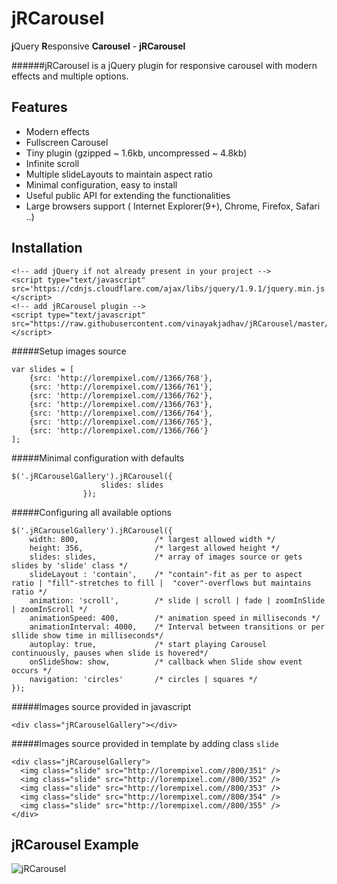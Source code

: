 # jRCarousel
**j**Query **R**esponsive **Carousel** - __jRCarousel__

######jRCarousel is a jQuery plugin for responsive carousel with modern effects and multiple options.

## Features
- Modern effects
- Fullscreen Carousel
- Tiny plugin (gzipped ~ 1.6kb, uncompressed ~ 4.8kb)
- Infinite scroll
- Multiple slideLayouts to maintain aspect ratio
- Minimal configuration, easy to install
- Useful public API for extending the functionalities
- Large browsers support ( Internet Explorer(9+), Chrome, Firefox, Safari ..)
 

## Installation

```
<!-- add jQuery if not already present in your project -->
<script type="text/javascript" 
src='https://cdnjs.cloudflare.com/ajax/libs/jquery/1.9.1/jquery.min.js'></script>
<!-- add jRCarousel plugin -->
<script type="text/javascript" 
src="https://raw.githubusercontent.com/vinayakjadhav/jRCarousel/master/dist/jRCarousel.min.js">
</script>

```
#####Setup images source
```
var slides = [
	{src: 'http://lorempixel.com//1366/768'},
	{src: 'http://lorempixel.com//1366/761'},
	{src: 'http://lorempixel.com//1366/762'},
	{src: 'http://lorempixel.com//1366/763'},
	{src: 'http://lorempixel.com//1366/764'},
	{src: 'http://lorempixel.com//1366/765'},
	{src: 'http://lorempixel.com//1366/766'}
];
```

#####Minimal configuration with defaults
```
$('.jRCarouselGallery').jRCarousel({
					slides: slides
				});
```

#####Configuring all available options
```
$('.jRCarouselGallery').jRCarousel({
 	width: 800, 				/* largest allowed width */
	height: 356, 				/* largest allowed height */
	slides: slides, 			/* array of images source or gets slides by 'slide' class */
	slideLayout : 'contain',  	/* "contain"-fit as per to aspect ratio | "fill"-stretches to fill |  "cover"-overflows but maintains ratio */
	animation: 'scroll', 		/* slide | scroll | fade | zoomInSlide | zoomInScroll */
	animationSpeed: 400,    	/* animation speed in milliseconds */
	animationInterval: 4000,	/* Interval between transitions or per sllide show time in milliseconds*/
	autoplay: true,         	/* start playing Carousel continuously, pauses when slide is hovered*/
	onSlideShow: show,			/* callback when Slide show event occurs */
	navigation: 'circles'		/* circles | squares */
});
```
#####Images source provided in javascript
```
<div class="jRCarouselGallery"></div>
```

#####Images source provided in template by adding class `slide`
```
<div class="jRCarouselGallery">
  <img class="slide" src="http://lorempixel.com//800/351" />
  <img class="slide" src="http://lorempixel.com//800/352" />
  <img class="slide" src="http://lorempixel.com//800/353" />
  <img class="slide" src="http://lorempixel.com//800/354" />
  <img class="slide" src="http://lorempixel.com//800/355" />
</div>
```
## jRCarousel Example
![jRCarousel](https://cloud.githubusercontent.com/assets/7734229/10716647/cf343360-7b65-11e5-9e36-15dc866456a3.png)
